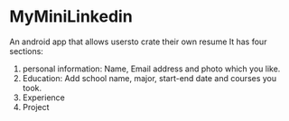 # MyMiniLinkedin
An android app that allows usersto crate their own resume
It has four sections: 
1. personal information: Name, Email address and photo which you like.
2. Education: Add school name, major, start-end date and courses you took.
3. Experience
4. Project
